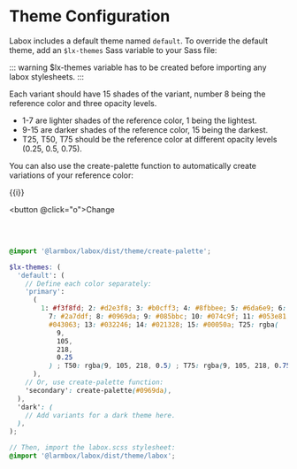 # Theme Configuration

Labox includes a default theme named `default`. To override the default theme, add an `$lx-themes` Sass variable to your Sass file:

::: warning
$lx-themes variable has to be created before importing any labox stylesheets.
:::

Each variant should have 15 shades of the variant, number 8 being the reference color and three opacity levels.

- 1-7 are lighter shades of the reference color, 1 being the lightest.
- 9-15 are darker shades of the reference color, 15 being the darkest.
- T25, T50, T75 should be the reference color at different opacity levels (0.25, 0.5, 0.75).

You can also use the create-palette function to automatically create variations of your reference color:

<div class="theme-palette">
  <div v-for="t in ['primary', 'secondary', 'success', 'error', 'gray']" :key="t">
    <div v-for="i in [0,1,2,3,4,5,6,7,8,9,10,11,12,13,14,15,'T25','T50','T75']" :key="i" :class="`${t}-${i}`">
      {{i}}
    </div>
  </div>
</div>

<button @click="o">Change</button>

<div style="background-color: var(--lx-body-color-two); width: 32px; height: 32px;"></div>

<div>
  <LThemeProvider :theme="{name: 'light', variables: { 'spacing': '10rem', 'body-color': b ? '#fff' : 'red'} }" />
</div>

<script>
export default {
  data() {
    return {
    b: false

    }
  },
  methods: {
    o() {
      this.b = !this.b
    }
  }
}
  </script>

```scss
@import '@larmbox/labox/dist/theme/create-palette';

$lx-themes: (
  'default': (
    // Define each color separately:
    'primary':
      (
        1: #f3f8fd; 2: #d2e3f8; 3: #b0cff3; 4: #8fbbee; 5: #6da6e9; 6: #4c92e4;
          7: #2a7ddf; 8: #0969da; 9: #085bbc; 10: #074c9f; 11: #053e81; 12:
          #043063; 13: #032246; 14: #021328; 15: #00050a; T25: rgba(
            9,
            105,
            218,
            0.25
          ) ; T50: rgba(9, 105, 218, 0.5) ; T75: rgba(9, 105, 218, 0.75) ;,
      ),
    // Or, use create-palette function:
    'secondary': create-palette(#0969da),
  ),
  'dark': (
    // Add variants for a dark theme here.
  ),
);

// Then, import the labox.scss stylesheet:
@import '@larmbox/labox/dist/theme/labox';
```
